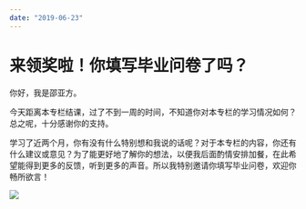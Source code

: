 ```yaml
---
date: "2019-06-23"
---  
```

      
# 来领奖啦！你填写毕业问卷了吗？
你好，我是邵亚方。

今天距离本专栏结课，过了不到一周的时间，不知道你对本专栏的学习情况如何？总之呢，十分感谢你的支持。

学习了近两个月，你有没有什么特别想和我说的话呢？对于本专栏的内容，你还有什么建议或意见？为了能更好地了解你的想法，以便我后面酌情安排加餐，在此希望能得到更多的反馈，听到更多的声音。所以我特别邀请你填写毕业问卷，欢迎你畅所欲言！

[![](/images/linux内核技术实战课/07.结束语/resourceimage385238d6dbba408db9d4a3fe34857de5d652.jpg)](https://jinshuju.net/f/mwe1E9)

<!-- [[[read_end]]] -->